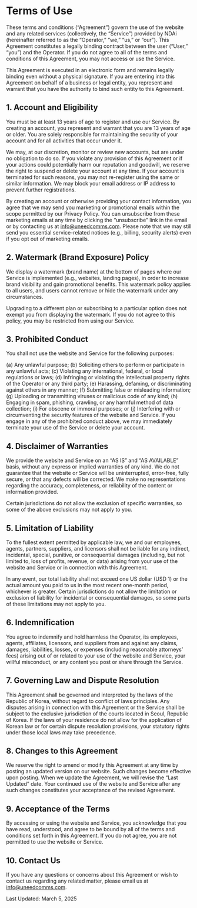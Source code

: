 # Terms of Use
These terms and conditions (“Agreement”) govern the use of the website and any related services (collectively, the “Service”) provided by NDAi (hereinafter referred to as the “Operator,” “we,” “us,” or “our”). This Agreement constitutes a legally binding contract between the user (“User,” “you”) and the Operator. If you do not agree to all of the terms and conditions of this Agreement, you may not access or use the Service.

This Agreement is executed in an electronic form and remains legally binding even without a physical signature. If you are entering into this Agreement on behalf of a business or legal entity, you represent and warrant that you have the authority to bind such entity to this Agreement.



## 1. Account and Eligibility
You must be at least 13 years of age to register and use our Service. By creating an account, you represent and warrant that you are 13 years of age or older. You are solely responsible for maintaining the security of your account and for all activities that occur under it.

We may, at our discretion, monitor or review new accounts, but are under no obligation to do so. If you violate any provision of this Agreement or if your actions could potentially harm our reputation and goodwill, we reserve the right to suspend or delete your account at any time. If your account is terminated for such reasons, you may not re-register using the same or similar information. We may block your email address or IP address to prevent further registrations.

By creating an account or otherwise providing your contact information, you agree that we may send you marketing or promotional emails within the scope permitted by our Privacy Policy. You can unsubscribe from these marketing emails at any time by clicking the “unsubscribe” link in the email or by contacting us at info@uneedcomms.com. Please note that we may still send you essential service-related notices (e.g., billing, security alerts) even if you opt out of marketing emails.



## 2. Watermark (Brand Exposure) Policy
We display a watermark (brand name) at the bottom of pages where our Service is implemented (e.g., websites, landing pages), in order to increase brand visibility and gain promotional benefits. This watermark policy applies to all users, and users cannot remove or hide the watermark under any circumstances.

Upgrading to a different plan or subscribing to a particular option does not exempt you from displaying the watermark. If you do not agree to this policy, you may be restricted from using our Service.



## 3. Prohibited Conduct
You shall not use the website and Service for the following purposes:

(a) Any unlawful purpose;
(b) Soliciting others to perform or participate in any unlawful acts;
(c) Violating any international, federal, or local regulations or laws;
(d) Infringing or violating the intellectual property rights of the Operator or any third party;
(e) Harassing, defaming, or discriminating against others in any manner;
(f) Submitting false or misleading information;
(g) Uploading or transmitting viruses or malicious code of any kind;
(h) Engaging in spam, phishing, crawling, or any harmful method of data collection;
(i) For obscene or immoral purposes; or
(j) Interfering with or circumventing the security features of the website and Service.
If you engage in any of the prohibited conduct above, we may immediately terminate your use of the Service or delete your account.


## 4. Disclaimer of Warranties
We provide the website and Service on an “AS IS” and “AS AVAILABLE” basis, without any express or implied warranties of any kind. We do not guarantee that the website or Service will be uninterrupted, error-free, fully secure, or that any defects will be corrected. We make no representations regarding the accuracy, completeness, or reliability of the content or information provided.

Certain jurisdictions do not allow the exclusion of specific warranties, so some of the above exclusions may not apply to you.



## 5. Limitation of Liability
To the fullest extent permitted by applicable law, we and our employees, agents, partners, suppliers, and licensors shall not be liable for any indirect, incidental, special, punitive, or consequential damages (including, but not limited to, loss of profits, revenue, or data) arising from your use of the website and Service or in connection with this Agreement.

In any event, our total liability shall not exceed one US dollar (USD 1) or the actual amount you paid to us in the most recent one-month period, whichever is greater. Certain jurisdictions do not allow the limitation or exclusion of liability for incidental or consequential damages, so some parts of these limitations may not apply to you.



## 6. Indemnification
You agree to indemnify and hold harmless the Operator, its employees, agents, affiliates, licensors, and suppliers from and against any claims, damages, liabilities, losses, or expenses (including reasonable attorneys’ fees) arising out of or related to your use of the website and Service, your willful misconduct, or any content you post or share through the Service.



## 7. Governing Law and Dispute Resolution
This Agreement shall be governed and interpreted by the laws of the Republic of Korea, without regard to conflict of laws principles. Any disputes arising in connection with this Agreement or the Service shall be subject to the exclusive jurisdiction of the courts located in Seoul, Republic of Korea. If the laws of your residence do not allow for the application of Korean law or for certain dispute resolution provisions, your statutory rights under those local laws may take precedence.



## 8. Changes to this Agreement
We reserve the right to amend or modify this Agreement at any time by posting an updated version on our website. Such changes become effective upon posting. When we update the Agreement, we will revise the “Last Updated” date. Your continued use of the website and Service after any such changes constitutes your acceptance of the revised Agreement.



## 9. Acceptance of the Terms
By accessing or using the website and Service, you acknowledge that you have read, understood, and agree to be bound by all of the terms and conditions set forth in this Agreement. If you do not agree, you are not permitted to use the website or Service.



## 10. Contact Us
If you have any questions or concerns about this Agreement or wish to contact us regarding any related matter, please email us at info@uneedcomms.com.



Last Updated: March 5, 2025